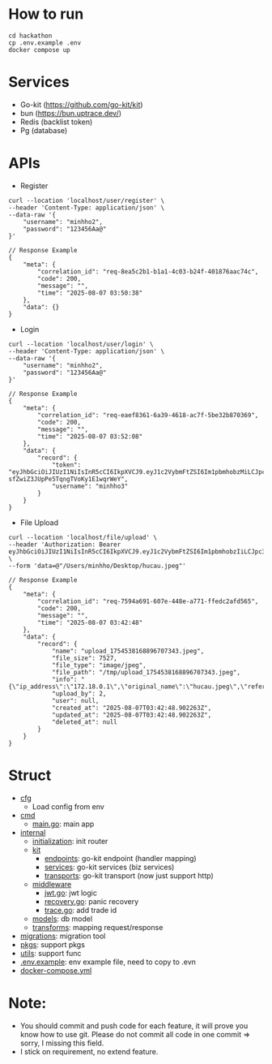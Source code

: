 # How to run

```
cd hackathon
cp .env.example .env
docker compose up
```

# Services

- Go-kit (https://github.com/go-kit/kit)
- bun (https://bun.uptrace.dev/)
- Redis (backlist token)
- Pg (database)

# APIs

- Register

```
curl --location 'localhost/user/register' \
--header 'Content-Type: application/json' \
--data-raw '{
    "username": "minhho2",
    "password": "123456Aa@"
}'

// Response Example
{
    "meta": {
        "correlation_id": "req-8ea5c2b1-b1a1-4c03-b24f-401876aac74c",
        "code": 200,
        "message": "",
        "time": "2025-08-07 03:50:38"
    },
    "data": {}
}
```

- Login

```
curl --location 'localhost/user/login' \
--header 'Content-Type: application/json' \
--data-raw '{
    "username": "minhho2",
    "password": "123456Aa@"
}'

// Response Example
{
    "meta": {
        "correlation_id": "req-eaef8361-6a39-4618-ac7f-5be32b870369",
        "code": 200,
        "message": "",
        "time": "2025-08-07 03:52:08"
    },
    "data": {
        "record": {
            "token": "eyJhbGciOiJIUzI1NiIsInR5cCI6IkpXVCJ9.eyJ1c2VybmFtZSI6Im1pbmhobzMiLCJpc3MiOiJlbG90dXMtc3lzdGVtIiwic3ViIjoibWluaGhvMyIsImV4cCI6MTc1NDYyNTEyOCwibmJmIjoxNzU0NTM4NzI4LCJpYXQiOjE3NTQ1Mzg3Mjh9.7HBCMs8M2Jz-sfZwiZ3JUpPe5TqngTVoKy1E1wqrWeY",
            "username": "minhho3"
        }
    }
}
```

- File Upload

```
curl --location 'localhost/file/upload' \
--header 'Authorization: Bearer eyJhbGciOiJIUzI1NiIsInR5cCI6IkpXVCJ9.eyJ1c2VybmFtZSI6Im1pbmhobzIiLCJpc3MiOiJlbG90dXMtc3lzdGVtIiwic3ViIjoibWluaGhvMiIsImV4cCI6MTc1NDYyNDUyNywibmJmIjoxNzU0NTM4MTI3LCJpYXQiOjE3NTQ1MzgxMjd9.aoDar5CCunDw_TmDvBnbURuHPgWcJMBSsQ7TpAFVg88' \
--form 'data=@"/Users/minhho/Desktop/hucau.jpeg"'

// Response Example
{
    "meta": {
        "correlation_id": "req-7594a691-607e-448e-a771-ffedc2afd565",
        "code": 200,
        "message": "",
        "time": "2025-08-07 03:42:48"
    },
    "data": {
        "record": {
            "name": "upload_1754538168896707343.jpeg",
            "file_size": 7527,
            "file_type": "image/jpeg",
            "file_path": "/tmp/upload_1754538168896707343.jpeg",
            "info": "{\"ip_address\":\"172.18.0.1\",\"original_name\":\"hucau.jpeg\",\"referer\":\"\",\"user_agent\":\"PostmanRuntime/7.44.1\"}",
            "upload_by": 2,
            "user": null,
            "created_at": "2025-08-07T03:42:48.902263Z",
            "updated_at": "2025-08-07T03:42:48.902263Z",
            "deleted_at": null
        }
    }
}
```

# Struct

- [cfg](cfg)
  - Load config from env
- [cmd](cmd)
  - [main.go](cmd/main.go): main app
- [internal](internal)
  - [initialization](internal/initialization): init router
  - [kit](internal/kit)
    - [endpoints](internal/kit/endpoints): go-kit endpoint (handler mapping)
    - [services](internal/kit/services): go-kit services (biz services)
    - [transports](internal/kit/transports): go-kit transport (now just support http)
  - [middleware](internal/middleware)
    - [jwt.go](internal/middleware/jwt.go): jwt logic
    - [recovery.go](internal/middleware/recovery.go): panic recovery
    - [trace.go](internal/middleware/trace.go): add trade id
  - [models](internal/models): db model
  - [transforms](internal/transforms): mapping request/response
- [migrations](migrations): migration tool
- [pkgs](pkgs): support pkgs
- [utils](utils): support func
- [.env.example](.env.example): env example file, need to copy to .evn
- [docker-compose.yml](docker-compose.yml)

# Note:
- You should commit and push code for each feature, it will prove you know how to use git. Please do not commit all code in one commit => sorry, I missing this field.
- I stick on requirement, no extend feature.
